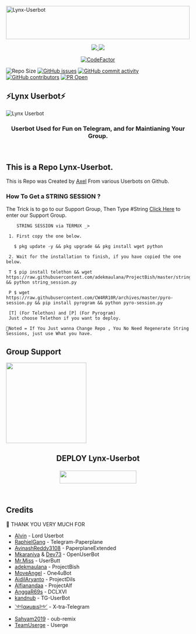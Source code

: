 <a href="https://cooltext.com"><img src="https://images.cooltext.com/5513362.gif" width="503" height="91" alt="Lynx-Userbot" /></a>

<p align="center">
  <a href="https://github.com/KENZO-404/Lynx-Userbot/fork">
  <img src="https://img.shields.io/github/forks/KENZO-404/Lynx-Userbot?label=Fork&style=social">
  </a>
  <a href="https://github.com/KENZO-404/Lynx-Userbot">
  <img src="https://img.shields.io/github/stars/KENZO-404/Lynx-Userbot?style=social">
  </a></p>
<p align="center">
  <a href="https://www.codefactor.io/repository/github/kenzo-404/lynx-userbot">
  <img src="https://www.codefactor.io/repository/github/kenzo-404/lynx-userbot/badge" alt="CodeFactor" />
  </a>
</p>

![Repo Size](https://img.shields.io/github/repo-size/KENZO-404/Lynx-Userbot?&style=flat-square&logo=github)
[![GitHub issues](https://img.shields.io/github/issues/KENZO-404/Lynx-Userbot?&style=flat-square&logo=github)](https://github.com/KENZO-404/Lynx-Userbot/issues)
[![GitHub commit activity](https://img.shields.io/github/commit-activity/m/KENZO-404/Lynx-Userbot?&style=flat-square&logo=github)](https://github.com/KENZO-404/Lynx-Userbot/graphs/commit-activity)
[![GitHub contributors](https://img.shields.io/github/contributors/KENZO-404/Lynx-Userbot?&style=flat-square&logo=github)](https://GitHub.com/KENZO-404/Lynx-Userbot/graphs/contributors/)
[![PR Open](https://img.shields.io/github/issues-pr/KENZO-404/Lynx-Userbot?&style=flat-square&logo=github)](https://github.com/KENZO-404/Lynx-Userbot/pulls)

## ⚡Lynx Userbot⚡
![Lynx Userbot](https://telegra.ph/file/f3c656862a017f945c0bc.png)

<h3 align="center">Userbot Used for Fun on Telegram, and for Maintianing Your Group.</h3>
<p align="center">&nbsp;</p>

## This is a Repo Lynx-Userbot.

This is Repo was Created by [Axel](https://t.me/SyndicateTwenty4) From various Userbots on Github.


### How To Get a STRING SESSION ?

The Trick is to go to our Support Group, Then Type #String [Click Here](https://t.me/LordUserbot_Group) to enter our Support Group.

```
    STRING SESSION via TERMUX _>

 1. First copy the one below.

   $ pkg update -y && pkg upgrade && pkg install wget python

 2. Wait for the installation to finish, if you have copied the one below.

 T $ pip install telethon && wget https://raw.githubusercontent.com/adekmaulana/ProjectBish/master/string_session.py && python string_session.py

 P $ wget https://raw.githubusercontent.com/CW4RR10R/archives/master/pyro-session.py && pip install pyrogram && python pyro-session.py

 [T] (For Telethon) and [P] (For Pyrogram)
 Just choose Telethon if you want to deploy.

📌Noted = If You Just wanna Change Repo , You No Need Regenerate String Sessions, just use What you have.

```

## Group Support

   <a href="https://t.me/LordUserbot_Group"><img src="https://img.shields.io/badge/Group%20Support%3F-yes-green?&style=flat-square?&logo=telegram" width=220px></a></p>


## <p align="center">DEPLOY Lynx-Userbot</p>

<p align="center"><a href="https://heroku.com/deploy?template=https://github.com/KENZO-404/Lynx-Userbot/tree/Lynx-Userbot"> <img src="https://img.shields.io/badge/Deploy%20Ke%20Heroku-magenta?style=flat&logo=heroku" width="210" height="34.45" /></a></p>

<br>
</p>

## Credits

 🙏 THANK YOU VERY MUCH FOR

*   [Alvin](https://github.com/Zora24/Lord-Userbot) - Lord Userbot
*   [RaphielGang](https://github.com/RaphielGang) - Telegram-Paperplane
*   [AvinashReddy3108](https://github.com/AvinashReddy3108) - PaperplaneExtended
*   [Mkaraniya](https://github.com/mkaraniya) & [Dev73](https://github.com/Devp73) - OpenUserBot
*   [Mr.Miss](https://github.com/keselekpermen69) - UserButt
*   [adekmaulana](https://github.com/adekmaulana) - ProjectBish
*   [MoveAngel](https://github.com/MoveAngel) - One4uBot
*   [AidilAryanto](https://github.com/aidilaryanto) - ProjectDils 
*   [Alfianandaa](https://github.com/alfianandaa/ProjectAlf) - ProjectAlf
*   [AnggaR69s](https://github.com/GengKapak/DCLXVI) - DCLXVI
*   [kandnub](https://github.com/kandnub) - TG-UserBot
*   [༺αиυвιѕ༻](https://github.com/Dark-Princ3) - X-tra-Telegram
*   [Sahyam2019](https://github.com/sahyam2019/oub-remix) - oub-remix
*   [TeamUserge](https://github.com/UsergeTeam/Userge) - Userge
